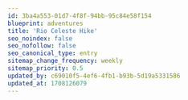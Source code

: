 ```yaml
---
id: 3ba4a553-01d7-4f8f-94bb-95c84e58f154
blueprint: adventures
title: 'Rio Celeste Hike'
seo_noindex: false
seo_nofollow: false
seo_canonical_type: entry
sitemap_change_frequency: weekly
sitemap_priority: 0.5
updated_by: c69010f5-4ef6-4fb1-b93b-5d19a5331586
updated_at: 1708126079
---
```

